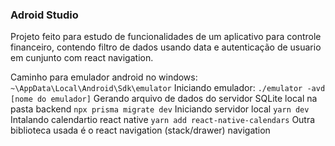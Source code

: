 ### Adroid Studio

Projeto feito para estudo de funcionalidades de um aplicativo para controle financeiro, contendo filtro de dados usando data e autenticação de usuario em cunjunto com react navigation.


Caminho para emulador android no windows:
```~\AppData\Local\Android\Sdk\emulator```
Iniciando emulador:
```./emulator -avd [nome do emulador]```
Gerando arquivo de dados do servidor SQLite local na pasta backend
```npx prisma migrate dev```
Iniciando servidor local
```yarn dev```
Intalando calendartio react native
```yarn add react-native-calendars```
Outra biblioteca usada é o react navigation (stack/drawer) navigation